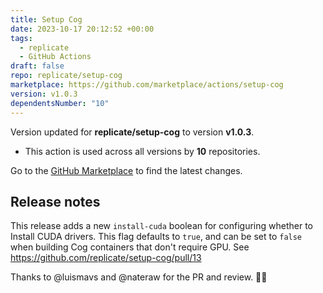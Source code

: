 ```yaml
---
title: Setup Cog
date: 2023-10-17 20:12:52 +00:00
tags:
  - replicate
  - GitHub Actions
draft: false
repo: replicate/setup-cog
marketplace: https://github.com/marketplace/actions/setup-cog
version: v1.0.3
dependentsNumber: "10"
---
```



Version updated for **replicate/setup-cog** to version **v1.0.3**.
- This action is used across all versions by **10** repositories.

Go to the [GitHub Marketplace](https://github.com/marketplace/actions/setup-cog) to find the latest changes.

## Release notes

This release adds a new `install-cuda` boolean for configuring whether to Install CUDA drivers. This flag defaults to `true`, and can be set to `false` when building Cog containers that don't require GPU. See https://github.com/replicate/setup-cog/pull/13

Thanks to @luismavs and @nateraw for the PR and review. 🙏🏼 


